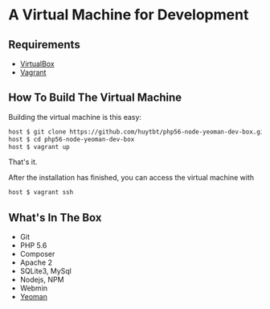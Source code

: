 # A Virtual Machine for Development

## Requirements

* [VirtualBox](https://www.virtualbox.org)
* [Vagrant](http://vagrantup.com)

## How To Build The Virtual Machine

Building the virtual machine is this easy:

```sh
host $ git clone https://github.com/huytbt/php56-node-yeoman-dev-box.git
host $ cd php56-node-yeoman-dev-box
host $ vagrant up
```

That's it.

After the installation has finished, you can access the virtual machine with

```sh
host $ vagrant ssh
```

## What's In The Box

* Git
* PHP 5.6
* Composer
* Apache 2
* SQLite3, MySql
* Nodejs, NPM
* Webmin
* [Yeoman](http://yeoman.io/)
